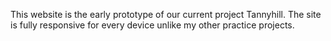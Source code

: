 This website is the early prototype of our current project Tannyhill. The site is fully responsive for every device unlike my other practice projects.
